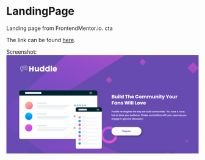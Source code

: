 # LandingPage

Landing page from FrontendMentor.io. cta

The link can be found [here](https://www.frontendmentor.io/challenges/huddle-landing-page-679023).

Screenshot:
![alt text][screenshot]

[screenshot]: huddle-frontendmentor.png 'Huddle Landing Page'
